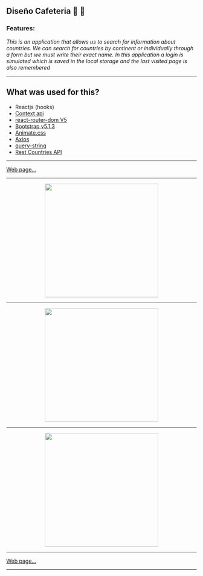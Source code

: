## **Diseño Cafeteria** :crossed_flags: :triangular_flag_on_post:

### Features:

_This is an application that allows us to search for information about countries. We can search for countries by continent or individually through a form but we must write their exact name. In this application a login is simulated which is saved in the local storage and the last visited page is also remembered_

---

## What was used for this?

-   Reactjs (hooks)
-   [Context api ](https://es.reactjs.org/docs/context.html 'Context')
-   [react-router-dom V5](https://v5.reactrouter.com/web/guides/quick-start 'react-router-dom V5')
-   [Bootstrap v5.1.3](https://getbootstrap.com/docs/5.1/getting-started/introduction/ 'Bootstrap v5.1.3')
-   [Animate.css](https://animate.style/ 'Animate.css')
-   [Axios](https://axios-http.com/docs/intro 'Axios')
-   [query-string](https://www.npmjs.com/package/query-string 'query-string')
-   [Rest Countries API](https://restcountries.com/#api-endpoints-v3-currency 'Rest Countries API')

---

[Web page...](https://routerv5countriesapi.netlify.app/#/continents 'Web page...')

---

<p align="center">
  <img width="300" src="./src/imageReadme/1.PNG">  
</p>

---

<p align="center">
  <img width="300" src="./src/imageReadme/2.PNG">
</p>

---

<p align="center">
  <img width="300" src="./src/imageReadme/3.PNG">
</p>

---

[Web page...](https://routerv5countriesapi.netlify.app/#/continents 'Web page...')

---
